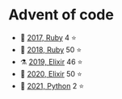 # Advent of code

- 🐣 [2017, Ruby](./ruby/2017) 4  ⭐️
- 💎 [2018, Ruby](./ruby/2018) 50 ⭐️
- ⚗️ [2019, Elixir](./elixir/2019) 46 ⭐️
- 🍹 [2020, Elixir](./elixir/2020) 50 ⭐️
- 🐍 [2021, Python](./python/2021) 2 ⭐️
